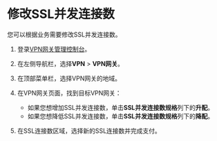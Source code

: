 # 修改SSL并发连接数

您可以根据业务需要修改SSL并发连接数。

1.  登录[VPN网关管理控制台](https://vpc.console.aliyun.com/vpn)。

2.  在左侧导航栏，选择**VPN** \> **VPN网关**。

3.  在顶部菜单栏，选择VPN网关的地域。

4.  在VPN网关页面，找到目标VPN网关：

    -   如果您想增加SSL并发连接数，单击**SSL并发连接数规格**列下的**升配**。
    -   如果您想降低SSL并发连接数，单击**SSL并发连接数规格**列下的**降配**。
5.  在SSL连接数区域，选择新的SSL连接数并完成支付。


